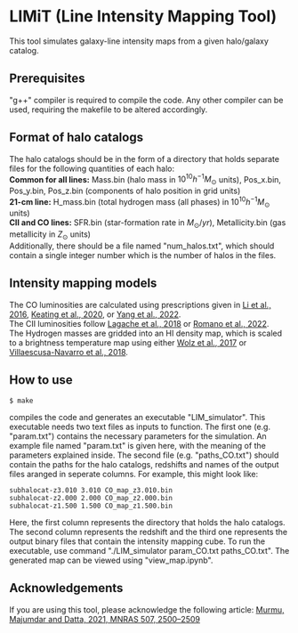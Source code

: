 # LIMiT (Line Intensity Mapping Tool)
This tool simulates galaxy-line intensity maps from a given halo/galaxy catalog.

## Prerequisites
"g++" compiler is required to compile the code. Any other compiler can be used, requiring the makefile to be altered accordingly.

## Format of halo catalogs

The halo catalogs should be in the form of a directory that holds separate files for the following quantities of each halo:\
**Common for all lines:** Mass.bin (halo mass in $10^{10}h^{-1}M_\odot$ units), Pos_x.bin, Pos_y.bin, Pos_z.bin (components of halo position in grid units)\
**21-cm line:** H_mass.bin (total hydrogen mass (all phases) in $10^{10}h^{-1}M_\odot$ units)\
**CII and CO lines:** SFR.bin (star-formation rate in $M_\odot/yr$), Metallicity.bin (gas metallicity in $Z_\odot$ units)\
Additionally, there should be a file named "num_halos.txt", which should contain a single integer number which is the number of halos in the files.

## Intensity mapping models
<!-- Inside the "src" directory, the source file "sfr_buffered.cc" contains the default model of star-formation rate for a given halo mass (Eq. (26) of [Silva et al. 2013](https://doi.org/10.1088/0004-637X/763/2/132)). A different model of star-formation rate can be included and used in the source file, "process_buffered.cc". The source file, "lum_buffered.cc", converts SFR to line-luminosities using the pre-defined functions. New models can be added and used in "process_buffered.cc". -->
The CO luminosities are calculated using prescriptions given in [Li et al., 2016](https://doi.org/10.3847/0004-637X/817/2/169), [Keating et al., 2020](https://doi.org/https://iopscience.iop.org/article/10.3847/1538-4357/abb08e), or [Yang et al., 2022](https://doi.org/10.3847/1538-4357/ac5d57).\
The CII luminosities follow [Lagache et al., 2018](https://doi.org/10.1051/0004-6361/201732019) or [Romano et al., 2022](https://doi.org/10.1051/0004-6361/202142265).\
The Hydrogen masses are gridded into an HI density map, which is scaled to a brightness temperature map using either [Wolz et al., 2017](https://doi.org/10.1093/mnras/stx1388) or [Villaescusa-Navarro et al., 2018](https://doi.org/10.3847/1538-4357/aadba0).

## How to use
```
$ make
```
compiles the code and generates an executable "LIM_simulator". This executable needs two text files as inputs to function. The first one (e.g. "param.txt") contains the necessary parameters for the simulation. An example file named "param.txt" is given here, with the meaning of the parameters explained inside. The second file (e.g. "paths_CO.txt") should contain the paths for the halo catalogs, redshifts and names of the output files aranged in seperate columns. For example, this might look like:
```
subhalocat-z3.010 3.010 CO_map_z3.010.bin
subhalocat-z2.000 2.000 CO_map_z2.000.bin
subhalocat-z1.500 1.500 CO_map_z1.500.bin
```
Here, the first column represents the directory that holds the halo catalogs. The second column represents the redshift and the third one represents the output binary files that contain the intensity mapping cube. To run the executable, use command "./LIM_simulator param_CO.txt paths_CO.txt". The generated map can be viewed using "view_map.ipynb".

## Acknowledgements
If you are using this tool, please acknowledge the following article:  [Murmu, Majumdar and Datta, 2021, MNRAS 507, 2500–2509](https://doi.org/10.1093/mnras/stab2347)
